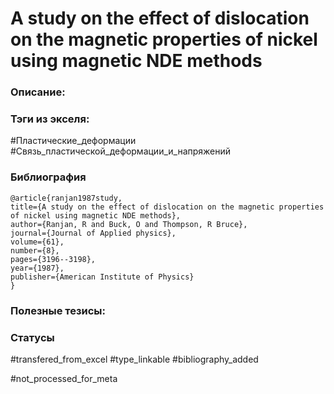 # A study on the effect of dislocation on the magnetic properties of nickel using magnetic NDE methods

### Описание:

### Тэги из экселя:
#Пластические_деформации 
#Связь_пластической_деформации_и_напряжений 

### Библиография
```
@article{ranjan1987study,
title={A study on the effect of dislocation on the magnetic properties of nickel using magnetic NDE methods},
author={Ranjan, R and Buck, O and Thompson, R Bruce},
journal={Journal of Applied physics},
volume={61},
number={8},
pages={3196--3198},
year={1987},
publisher={American Institute of Physics}
}
```

### Полезные тезисы:

### Статусы
#transfered_from_excel 
#type_linkable 
#bibliography_added

#not_processed_for_meta
